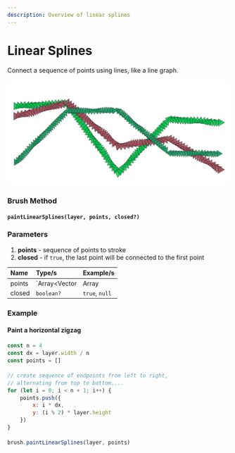```yaml
---
description: Overview of linear splines
---
```


# Linear Splines

Connect a sequence of points using lines, like a line graph.

![several linear spline sequences painted with a rotating triangular brush](../../.gitbook/assets/d75b3d.png)

### Brush Method <a id="overview"></a>

**`paintLinearSplines(layer, points, closed?)`**‌

### ‌Parameters‌‌ <a id="parameters"></a>

1. **points** - sequence of points to stroke
2. **closed** - if `true`, the last point will be connected to the first point

| Name | Type/s | Example/s |
| :--- | :--- | :--- |
| points | `Array<Vector|Array|Object>` | `[new Vector(x, y)]`, `[[x, y]]`, `[{x, y}]` |
| closed | `boolean?` | `true`, `null` |

### Example

#### Paint a horizontal zigzag

```javascript
const n = 4
const dx = layer.width / n
const points = []

// create sequence of endpoints from left to right,
// alternating from top to bottom....
for (let i = 0; i < n + 1; i++) {
    points.push({
        x: i * dx, 
        y: (i % 2) * layer.height
    })
}

brush.paintLinearSplines(layer, points)
```

